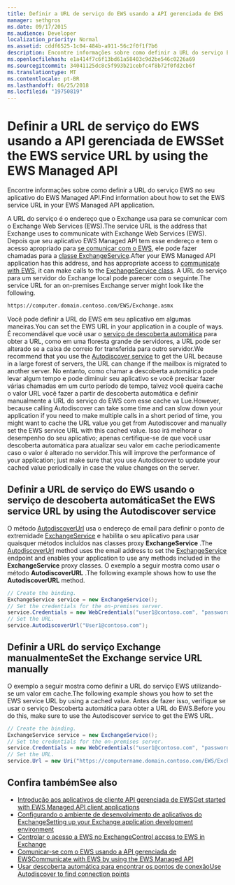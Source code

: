 ```yaml
---
title: Definir a URL de serviço do EWS usando a API gerenciada de EWS
manager: sethgros
ms.date: 09/17/2015
ms.audience: Developer
localization_priority: Normal
ms.assetid: cddf6525-1c04-484b-a911-56c2f0f1f7b6
description: Encontre informações sobre como definir a URL do serviço EWS no seu aplicativo do EWS Managed API.
ms.openlocfilehash: e1a414f7c6f13bd61a58403c9d2be546c0226a69
ms.sourcegitcommit: 34041125dc8c5f993b21cebfc4f8b72f0fd2cb6f
ms.translationtype: MT
ms.contentlocale: pt-BR
ms.lasthandoff: 06/25/2018
ms.locfileid: "19750819"
---
```

# <a name="set-the-ews-service-url-by-using-the-ews-managed-api"></a><span data-ttu-id="ed6b8-103">Definir a URL de serviço do EWS usando a API gerenciada de EWS</span><span class="sxs-lookup"><span data-stu-id="ed6b8-103">Set the EWS service URL by using the EWS Managed API</span></span>

<span data-ttu-id="ed6b8-104">Encontre informações sobre como definir a URL do serviço EWS no seu aplicativo do EWS Managed API.</span><span class="sxs-lookup"><span data-stu-id="ed6b8-104">Find information about how to set the EWS service URL in your EWS Managed API application.</span></span>
  
<span data-ttu-id="ed6b8-105">A URL do serviço é o endereço que o Exchange usa para se comunicar com o Exchange Web Services (EWS).</span><span class="sxs-lookup"><span data-stu-id="ed6b8-105">The service URL is the address that Exchange uses to communicate with Exchange Web Services (EWS).</span></span> <span data-ttu-id="ed6b8-106">Depois que seu aplicativo EWS Managed API tem esse endereço e tem o acesso apropriado para [se comunicar com o EWS](how-to-communicate-with-ews-by-using-the-ews-managed-api.md), ele pode fazer chamadas para a [classe ExchangeService](http://msdn.microsoft.com/pt-br/library/microsoft.exchange.webservices.data.exchangeservice%28v=exchg.80%29.aspx).</span><span class="sxs-lookup"><span data-stu-id="ed6b8-106">After your EWS Managed API application has this address, and has appropriate access to [communicate with EWS](how-to-communicate-with-ews-by-using-the-ews-managed-api.md), it can make calls to the [ExchangeService class](http://msdn.microsoft.com/pt-br/library/microsoft.exchange.webservices.data.exchangeservice%28v=exchg.80%29.aspx).</span></span> <span data-ttu-id="ed6b8-107">A URL do serviço para um servidor do Exchange local pode parecer com o seguinte.</span><span class="sxs-lookup"><span data-stu-id="ed6b8-107">The service URL for an on-premises Exchange server might look like the following.</span></span> 
  
```HTML
https://computer.domain.contoso.com/EWS/Exchange.asmx
```

<span data-ttu-id="ed6b8-108">Você pode definir a URL do EWS em seu aplicativo em algumas maneiras.</span><span class="sxs-lookup"><span data-stu-id="ed6b8-108">You can set the EWS URL in your application in a couple of ways.</span></span> <span data-ttu-id="ed6b8-109">É recomendável que você usar o [serviço de descoberta automática](http://msdn.microsoft.com/library/39726b67-2eb2-451b-9307-cfd0b518b55c%28Office.15%29.aspx) para obter a URL, como em uma floresta grande de servidores, a URL pode ser alterado se a caixa de correio for transferida para outro servidor.</span><span class="sxs-lookup"><span data-stu-id="ed6b8-109">We recommend that you use the [Autodiscover service](http://msdn.microsoft.com/library/39726b67-2eb2-451b-9307-cfd0b518b55c%28Office.15%29.aspx) to get the URL because in a large forest of servers, the URL can change if the mailbox is migrated to another server.</span></span> <span data-ttu-id="ed6b8-110">No entanto, como chamar a descoberta automática pode levar algum tempo e pode diminuir seu aplicativo se você precisar fazer várias chamadas em um curto período de tempo, talvez você queira cache o valor URL você fazer a partir de descoberta automática e definir manualmente a URL do serviço do EWS com esse cache va Lue.</span><span class="sxs-lookup"><span data-stu-id="ed6b8-110">However, because calling Autodiscover can take some time and can slow down your application if you need to make multiple calls in a short period of time, you might want to cache the URL value you get from Autodiscover and manually set the EWS service URL with this cached value.</span></span> <span data-ttu-id="ed6b8-111">Isso irá melhorar o desempenho do seu aplicativo; apenas certifique-se de que você usar descoberta automática para atualizar seu valor em cache periodicamente caso o valor é alterado no servidor.</span><span class="sxs-lookup"><span data-stu-id="ed6b8-111">This will improve the performance of your application; just make sure that you use Autodiscover to update your cached value periodically in case the value changes on the server.</span></span> 
  
## <a name="set-the-ews-service-url-by-using-the-autodiscover-service"></a><span data-ttu-id="ed6b8-112">Definir a URL de serviço do EWS usando o serviço de descoberta automática</span><span class="sxs-lookup"><span data-stu-id="ed6b8-112">Set the EWS service URL by using the Autodiscover service</span></span>
<span data-ttu-id="ed6b8-113"><a name="bk_SetURLusingAutoDiscover"> </a></span><span class="sxs-lookup"><span data-stu-id="ed6b8-113"></span></span>

<span data-ttu-id="ed6b8-114">O método [AutodiscoverUrl](http://msdn.microsoft.com/pt-br/library/microsoft.exchange.webservices.data.exchangeservice.autodiscoverurl%28v=exchg.80%29.aspx) usa o endereço de email para definir o ponto de extremidade [ExchangeService](http://msdn.microsoft.com/pt-br/library/microsoft.exchange.webservices.data.exchangeservice%28v=exchg.80%29.aspx) e habilita o seu aplicativo para usar quaisquer métodos incluídos nas classes proxy **ExchangeService** .</span><span class="sxs-lookup"><span data-stu-id="ed6b8-114">The [AutodiscoverUrl](http://msdn.microsoft.com/pt-br/library/microsoft.exchange.webservices.data.exchangeservice.autodiscoverurl%28v=exchg.80%29.aspx) method uses the email address to set the [ExchangeService](http://msdn.microsoft.com/pt-br/library/microsoft.exchange.webservices.data.exchangeservice%28v=exchg.80%29.aspx) endpoint and enables your application to use any methods included in the **ExchangeService** proxy classes.</span></span> <span data-ttu-id="ed6b8-115">O exemplo a seguir mostra como usar o método **AutodiscoverURL** .</span><span class="sxs-lookup"><span data-stu-id="ed6b8-115">The following example shows how to use the **AutodiscoverURL** method.</span></span> 
  
```cs
// Create the binding.
ExchangeService service = new ExchangeService();
// Set the credentials for the on-premises server.
service.Credentials = new WebCredentials("user1@contoso.com", "password");
// Set the URL.
service.AutodiscoverUrl("User1@contoso.com");

```

## <a name="set-the-exchange-service-url-manually"></a><span data-ttu-id="ed6b8-116">Definir a URL do serviço Exchange manualmente</span><span class="sxs-lookup"><span data-stu-id="ed6b8-116">Set the Exchange service URL manually</span></span>
<span data-ttu-id="ed6b8-117"><a name="bk_SetURLmanually"> </a></span><span class="sxs-lookup"><span data-stu-id="ed6b8-117"></span></span>

<span data-ttu-id="ed6b8-118">O exemplo a seguir mostra como definir a URL do serviço EWS utilizando-se um valor em cache.</span><span class="sxs-lookup"><span data-stu-id="ed6b8-118">The following example shows you how to set the EWS service URL by using a cached value.</span></span> <span data-ttu-id="ed6b8-119">Antes de fazer isso, verifique se usar o serviço Descoberta automática para obter a URL do EWS.</span><span class="sxs-lookup"><span data-stu-id="ed6b8-119">Before you do this, make sure to use the Autodiscover service to get the EWS URL.</span></span>
  
```cs
// Create the binding.
ExchangeService service = new ExchangeService();
// Set the credentials for the on-premises server.
service.Credentials = new WebCredentials("user1@contoso.com", "password");
// Set the URL.
service.Url = new Uri("https://computername.domain.contoso.com/EWS/Exchange.asmx");

```

## <a name="see-also"></a><span data-ttu-id="ed6b8-120">Confira também</span><span class="sxs-lookup"><span data-stu-id="ed6b8-120">See also</span></span>

- [<span data-ttu-id="ed6b8-121">Introdução aos aplicativos de cliente API gerenciada de EWS</span><span class="sxs-lookup"><span data-stu-id="ed6b8-121">Get started with EWS Managed API client applications</span></span>](get-started-with-ews-managed-api-client-applications.md)   
- [<span data-ttu-id="ed6b8-122">Configurando o ambiente de desenvolvimento de aplicativos do Exchange</span><span class="sxs-lookup"><span data-stu-id="ed6b8-122">Setting up your Exchange application development environment</span></span>](setting-up-your-exchange-application-development-environment.md)   
- [<span data-ttu-id="ed6b8-123">Controlar o acesso a EWS no Exchange</span><span class="sxs-lookup"><span data-stu-id="ed6b8-123">Control access to EWS in Exchange</span></span>](how-to-control-access-to-ews-in-exchange.md) 
- [<span data-ttu-id="ed6b8-124">Comunicar-se com o EWS usando a API gerenciada de EWS</span><span class="sxs-lookup"><span data-stu-id="ed6b8-124">Communicate with EWS by using the EWS Managed API</span></span>](how-to-communicate-with-ews-by-using-the-ews-managed-api.md)  
- [<span data-ttu-id="ed6b8-125">Usar descoberta automática para encontrar os pontos de conexão</span><span class="sxs-lookup"><span data-stu-id="ed6b8-125">Use Autodiscover to find connection points</span></span>](how-to-use-autodiscover-to-find-connection-points.md)
    

